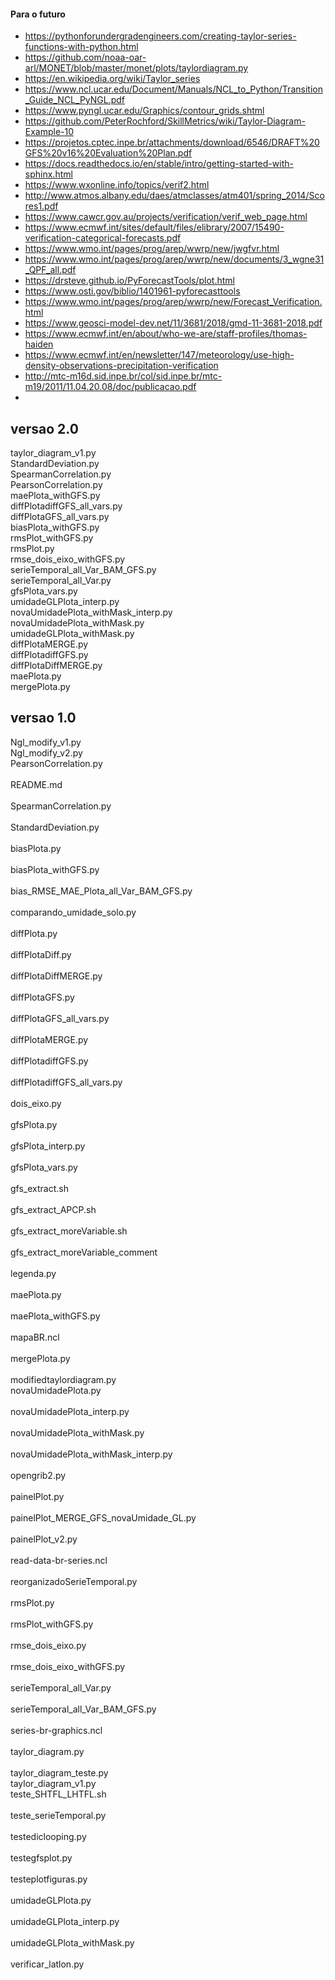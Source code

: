 #### Para o futuro

- https://pythonforundergradengineers.com/creating-taylor-series-functions-with-python.html
- https://github.com/noaa-oar-arl/MONET/blob/master/monet/plots/taylordiagram.py
- https://en.wikipedia.org/wiki/Taylor_series
- https://www.ncl.ucar.edu/Document/Manuals/NCL_to_Python/Transition_Guide_NCL_PyNGL.pdf
- https://www.pyngl.ucar.edu/Graphics/contour_grids.shtml
- https://github.com/PeterRochford/SkillMetrics/wiki/Taylor-Diagram-Example-10
- https://projetos.cptec.inpe.br/attachments/download/6546/DRAFT%20GFS%20v16%20Evaluation%20Plan.pdf
- https://docs.readthedocs.io/en/stable/intro/getting-started-with-sphinx.html
- https://www.wxonline.info/topics/verif2.html 
- http://www.atmos.albany.edu/daes/atmclasses/atm401/spring_2014/Scores1.pdf
- https://www.cawcr.gov.au/projects/verification/verif_web_page.html
- https://www.ecmwf.int/sites/default/files/elibrary/2007/15490-verification-categorical-forecasts.pdf
- https://www.wmo.int/pages/prog/arep/wwrp/new/jwgfvr.html
- https://www.wmo.int/pages/prog/arep/wwrp/new/documents/3_wgne31_QPF_all.pdf
- https://drsteve.github.io/PyForecastTools/plot.html
- https://www.osti.gov/biblio/1401961-pyforecasttools
- https://www.wmo.int/pages/prog/arep/wwrp/new/Forecast_Verification.html
- https://www.geosci-model-dev.net/11/3681/2018/gmd-11-3681-2018.pdf
- https://www.ecmwf.int/en/about/who-we-are/staff-profiles/thomas-haiden
- https://www.ecmwf.int/en/newsletter/147/meteorology/use-high-density-observations-precipitation-verification
- http://mtc-m16d.sid.inpe.br/col/sid.inpe.br/mtc-m19/2011/11.04.20.08/doc/publicacao.pdf
- 

## versao 2.0

taylor_diagram_v1.py
<br />
StandardDeviation.py
<br />
SpearmanCorrelation.py
<br />
PearsonCorrelation.py
<br />
maePlota_withGFS.py
<br />
diffPlotadiffGFS_all_vars.py
<br />
diffPlotaGFS_all_vars.py
<br />
biasPlota_withGFS.py
<br />
rmsPlot_withGFS.py
<br />
rmsPlot.py
<br />
rmse_dois_eixo_withGFS.py
<br />
serieTemporal_all_Var_BAM_GFS.py
<br />
serieTemporal_all_Var.py
<br />
gfsPlota_vars.py
<br />
umidadeGLPlota_interp.py
<br />
novaUmidadePlota_withMask_interp.py
<br />
novaUmidadePlota_withMask.py
<br />
umidadeGLPlota_withMask.py
<br />
diffPlotaMERGE.py
<br />
diffPlotadiffGFS.py
<br />
diffPlotaDiffMERGE.py
<br />
maePlota.py
<br />
mergePlota.py<br />


## versao 1.0


Ngl_modify_v1.py 
<br />
Ngl_modify_v2.py 
<br />
PearsonCorrelation.py 	
<br />
README.md 	
<br />
SpearmanCorrelation.py 	
<br />
StandardDeviation.py 	
<br />
biasPlota.py 	
<br />
biasPlota_withGFS.py 	
<br />
bias_RMSE_MAE_Plota_all_Var_BAM_GFS.py 	
<br />
comparando_umidade_solo.py 	
<br />
diffPlota.py 	
<br />
diffPlotaDiff.py 	
<br />
diffPlotaDiffMERGE.py 	
<br />
diffPlotaGFS.py 	
<br />
diffPlotaGFS_all_vars.py 	
<br />
diffPlotaMERGE.py 	
<br />
diffPlotadiffGFS.py 	
<br />
diffPlotadiffGFS_all_vars.py 	
<br />
dois_eixo.py 	
<br />
gfsPlota.py 	
<br />
gfsPlota_interp.py 	
<br />
gfsPlota_vars.py 	
<br />
gfs_extract.sh 	
<br />
gfs_extract_APCP.sh 	
<br />
gfs_extract_moreVariable.sh 	
<br />
gfs_extract_moreVariable_comment 	
<br />
legenda.py 	
<br />
maePlota.py 	
<br />
maePlota_withGFS.py 	
<br />
mapaBR.ncl 	
<br />
mergePlota.py 	
<br />
modifiedtaylordiagram.py 
<br />
novaUmidadePlota.py 	
<br />
novaUmidadePlota_interp.py 	
<br />
novaUmidadePlota_withMask.py 	
<br />
novaUmidadePlota_withMask_interp.py 	
<br />
opengrib2.py 	
<br />
painelPlot.py 	
<br />
painelPlot_MERGE_GFS_novaUmidade_GL.py 	
<br />
painelPlot_v2.py 	
<br />
read-data-br-series.ncl 	
<br />
reorganizadoSerieTemporal.py 	
<br />
rmsPlot.py 	
<br />
rmsPlot_withGFS.py 	
<br />
rmse_dois_eixo.py 	
<br />
rmse_dois_eixo_withGFS.py 	
<br />
serieTemporal_all_Var.py 	
<br />
serieTemporal_all_Var_BAM_GFS.py 	
<br />
series-br-graphics.ncl 	
<br />
taylor_diagram.py 	
<br />
taylor_diagram_teste.py 
<br />
taylor_diagram_v1.py 
<br />
teste_SHTFL_LHTFL.sh 	
<br />
teste_serieTemporal.py 	
<br />
testediclooping.py 	
<br />
testegfsplot.py 	
<br />
testeplotfiguras.py 	
<br />
umidadeGLPlota.py 	
<br />
umidadeGLPlota_interp.py 	
<br />
umidadeGLPlota_withMask.py 	
<br />
verificar_latlon.py<br />


